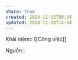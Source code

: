 ```yaml
---
share: true
created: 2024-11-13T00:34
updated: 2024-11-18T14:04
---
```

Khái niệm:: [[Công việc]]

Nguồn:: 